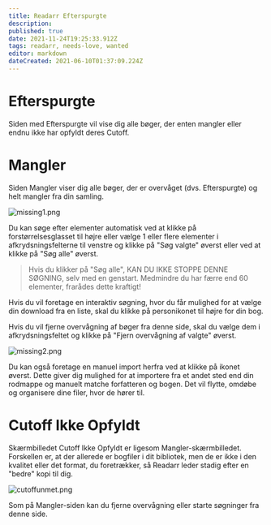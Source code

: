 ```yaml
---
title: Readarr Efterspurgte
description: 
published: true
date: 2021-11-24T19:25:33.912Z
tags: readarr, needs-love, wanted
editor: markdown
dateCreated: 2021-06-10T01:37:09.224Z
---
```


# Efterspurgte

Siden med Efterspurgte vil vise dig alle bøger, der enten mangler eller endnu ikke har opfyldt deres Cutoff.

# Mangler

Siden Mangler viser dig alle bøger, der er overvåget (dvs. Efterspurgte) og helt mangler fra din samling.

![missing1.png](/assets/readarr/missing1.png)

Du kan søge efter elementer automatisk ved at klikke på forstørrelsesglasset til højre eller vælge 1 eller flere elementer i afkrydsningsfelterne til venstre og klikke på "Søg valgte" øverst eller ved at klikke på "Søg alle" øverst.

> Hvis du klikker på "Søg alle", KAN DU IKKE STOPPE DENNE SØGNING, selv med en genstart. Medmindre du har færre end 60 elementer, frarådes dette kraftigt!

Hvis du vil foretage en interaktiv søgning, hvor du får mulighed for at vælge din download fra en liste, skal du klikke på personikonet til højre for din bog.

Hvis du vil fjerne overvågning af bøger fra denne side, skal du vælge dem i afkrydsningsfeltet og klikke på "Fjern overvågning af valgte" øverst.

![missing2.png](/assets/readarr/missing2.png)

Du kan også foretage en manuel import herfra ved at klikke på ikonet øverst. Dette giver dig mulighed for at importere fra et andet sted end din rodmappe og manuelt matche forfatteren og bogen. Det vil flytte, omdøbe og organisere dine filer, hvor de hører til.

# Cutoff Ikke Opfyldt

Skærmbilledet Cutoff Ikke Opfyldt er ligesom Mangler-skærmbilledet. Forskellen er, at der allerede er bogfiler i dit bibliotek, men de er ikke i den kvalitet eller det format, du foretrækker, så Readarr leder stadig efter en "bedre" kopi til dig.

![cutoffunmet.png](/assets/readarr/cutoffunmet.png)

Som på Mangler-siden kan du fjerne overvågning eller starte søgninger fra denne side.